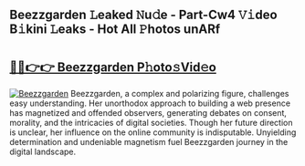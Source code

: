## Beezzgarden 𝙻eaked 𝙽u𝚍e - Part-Cw4 𝚅𝚒deo B𝚒kini 𝙻eaks - Hot All 𝙿hotos unARf

# <h2><a href="http://ld0iaw.urlbe.top/?page=Beezzgarden">🔗🔗👉👉 Beezzgarden P𝚑oto𝚜Vid𝚎o</a></h2>

[![Beezzgarden](https://i.imgur.com/eBuTRDB.gif)](http://ld0iaw.urlbe.top/?page=Beezzgarden)
Beezzgarden, a complex and polarizing figure, challenges easy understanding. Her unorthodox approach to building a web presence has magnetized and offended observers, generating debates on consent, morality, and the intricacies of digital societies. Though her future direction is unclear, her influence on the online community is indisputable. Unyielding determination and undeniable magnetism fuel Beezzgarden journey in the digital landscape.
